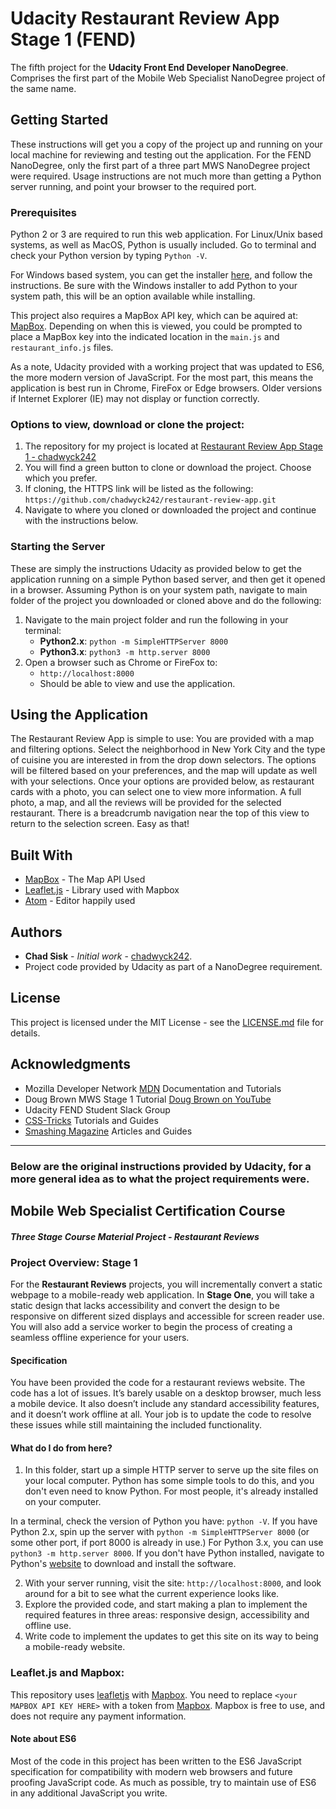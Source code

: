 # Udacity Restaurant Review App Stage 1 (FEND)

The fifth project for the **Udacity Front End Developer NanoDegree**. Comprises the first part of the Mobile Web Specialist NanoDegree project of the same name.

## Getting Started

These instructions will get you a copy of the project up and running on your local machine for reviewing and testing out the application. For the FEND NanoDegree, only the first part of a three part MWS NanoDegree project were required. Usage instructions are not much more than getting a Python server running, and point your browser to the required port.

### Prerequisites

Python 2 or 3 are required to run this web application. For Linux/Unix based systems, as well as MacOS, Python is usually included. Go to terminal and check your Python version by typing ```Python -V```.

For Windows based system, you can get the installer [here](https://www.python.org/downloads/windows/), and follow the instructions. Be sure with the Windows installer to add Python to your system path, this will be an option available while installing.

This project also requires a MapBox API key, which can be aquired at: [MapBox](https://www.mapbox.com/). Depending on when this is viewed, you could be prompted to place a MapBox key into the indicated location in the `main.js` and `restaurant_info.js` files.

As a note, Udacity provided with a working project that was updated to ES6, the more modern version of JavaScript. For the most part, this means the application is best run in Chrome, FireFox or Edge browsers. Older versions if Internet Explorer (IE) may not display or function correctly.

### Options to view, download or clone the project:

1. The repository for my project is located at [Restaurant Review App Stage 1 - chadwyck242](https://github.com/chadwyck242/restaurant-review-app)
2. You will find a green button to clone or download the project. Choose which you prefer.
3. If cloning, the HTTPS link will be listed as the following: `https://github.com/chadwyck242/restaurant-review-app.git`
4. Navigate to where you cloned or downloaded the project and continue with the instructions below.

### Starting the Server

These are simply the instructions Udacity as provided below to get the application running on a simple Python based server, and then get it opened in a browser. Assuming Python is on your system path, navigate to main folder of the project you downloaded or cloned above and do the following:

1. Navigate to the main project folder and run the following in your terminal:
    * **Python2.x**: `python -m SimpleHTTPServer 8000`
    * **Python3.x**: `python3 -m http.server 8000`
2. Open a browser such as Chrome or FireFox to:
    * `http://localhost:8000`
    * Should be able to view and use the application.

## Using the Application

The Restaurant Review App is simple to use: You are provided with a map and filtering options. Select the neighborhood in New York City and the type of cuisine you are interested in from the drop down selectors. The options will be filtered based on your preferences, and the map will update as well with your selections. Once your options are provided below, as restaurant cards with a photo, you can select one to view more information. A full photo, a map, and all the reviews will be provided for the selected restaurant. There is a breadcrumb navigation near the top of this view to return to the selection screen. Easy as that!

## Built With

* [MapBox](https://www.mapbox.com/) - The Map API Used
* [Leaflet.js](https://leafletjs.com/) - Library used with Mapbox
* [Atom](https://atom.io/) - Editor happily used

## Authors

* **Chad Sisk** - *Initial work* - [chadwyck242](https://github.com/chadwyck242).
* Project code provided by Udacity as part of a NanoDegree requirement.

## License

This project is licensed under the MIT License - see the [LICENSE.md](LICENSE.md) file for details.

## Acknowledgments

* Mozilla Developer Network [MDN](https://developer.mozilla.org/en-US/) Documentation and Tutorials
* Doug Brown MWS Stage 1 Tutorial [Doug Brown on YouTube](https://www.youtube.com/watch?v=92dtrNU1GQc)
* Udacity FEND Student Slack Group
* [CSS-Tricks](https://css-tricks.com/) Tutorials and Guides
* [Smashing Magazine](https://www.smashingmagazine.com/) Articles and Guides

---

### **Below are the original instructions provided by Udacity, for a more general idea as to what the project requirements were.**

## Mobile Web Specialist Certification Course

#### _Three Stage Course Material Project - Restaurant Reviews_

### Project Overview: Stage 1

For the **Restaurant Reviews** projects, you will incrementally convert a static webpage to a mobile-ready web application. In **Stage One**, you will take a static design that lacks accessibility and convert the design to be responsive on different sized displays and accessible for screen reader use. You will also add a service worker to begin the process of creating a seamless offline experience for your users.

#### Specification

You have been provided the code for a restaurant reviews website. The code has a lot of issues. It’s barely usable on a desktop browser, much less a mobile device. It also doesn’t include any standard accessibility features, and it doesn’t work offline at all. Your job is to update the code to resolve these issues while still maintaining the included functionality.

#### What do I do from here?

1. In this folder, start up a simple HTTP server to serve up the site files on your local computer. Python has some simple tools to do this, and you don't even need to know Python. For most people, it's already installed on your computer.

In a terminal, check the version of Python you have: `python -V`. If you have Python 2.x, spin up the server with `python -m SimpleHTTPServer 8000` (or some other port, if port 8000 is already in use.) For Python 3.x, you can use `python3 -m http.server 8000`. If you don't have Python installed, navigate to Python's [website](https://www.python.org/) to download and install the software.

2. With your server running, visit the site: `http://localhost:8000`, and look around for a bit to see what the current experience looks like.
3. Explore the provided code, and start making a plan to implement the required features in three areas: responsive design, accessibility and offline use.
4. Write code to implement the updates to get this site on its way to being a mobile-ready website.

### Leaflet.js and Mapbox:

This repository uses [leafletjs](https://leafletjs.com/) with [Mapbox](https://www.mapbox.com/). You need to replace `<your MAPBOX API KEY HERE>` with a token from [Mapbox](https://www.mapbox.com/). Mapbox is free to use, and does not require any payment information.

#### Note about ES6

Most of the code in this project has been written to the ES6 JavaScript specification for compatibility with modern web browsers and future proofing JavaScript code. As much as possible, try to maintain use of ES6 in any additional JavaScript you write.
